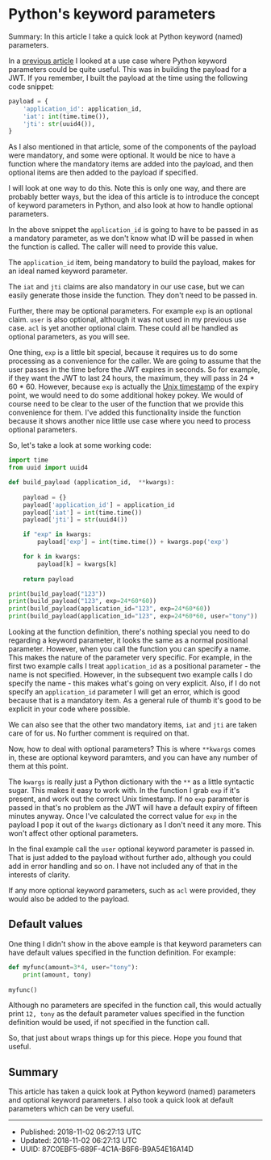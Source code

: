 # Python's keyword parameters

Summary: In this article I take a quick look at Python keyword (named)
parameters.

In a [previous article](./understandintg-jwts.html) I looked at a use
case where Python keyword parameters could be quite useful. This was
in building the payload for a JWT. If you remember, I built the
payload at the time using the following code snippet:

``` python
payload = {
    'application_id': application_id,
    'iat': int(time.time()),
    'jti': str(uuid4()),
}
```

As I also mentioned in that article, some of the components of the
payload were mandatory, and some were optional. It would be nice to
have a function where the mandatory items are added into the payload,
and then optional items are then added to the payload if specified.

I will look at one way to do this. Note this is only one way, and
there are probably better ways, but the idea of this article is to
introduce the concept of keyword parameters in Python, and also look
at how to handle optional parameters.

In the above snippet the `application_id` is going to have to be
passed in as a mandatory parameter, as we don't know what ID will be
passed in when the function is called. The caller will need to provide
this value.

The `application_id` item, being mandatory to build the payload, makes
for an ideal named keyword parameter. 

The `iat` and `jti` claims are also mandatory in our use case, but we
can easily generate those inside the function. They don't need to be
passed in.

Further, there may be optional parameters. For example `exp` is an
optional claim. `user` is also optional, although it was not used in
my previous use case. `acl` is yet another optional claim. These could
all be handled as optional parameters, as you will see.

One thing, `exp` is a little bit special, because it requires us to do
some processing as a convenience for the caller. We are going to
assume that the user passes in the time before the JWT expires in
seconds. So for example, if they want the JWT to last 24 hours, the
maximum, they will pass in 24 * 60 * 60. However, because `exp` is
actually the [Unix timestamp](./unix-time.html) of the expiry point,
we would need to do some additional hokey pokey. We would of course
need to be clear to the user of the function that we provide this
convenience for them. I've added this functionality inside the
function because it shows another nice little use case where you need
to process optional parameters.

So, let's take a look at some working code:

``` python
import time
from uuid import uuid4

def build_payload (application_id,  **kwargs):
    
    payload = {}
    payload['application_id'] = application_id
    payload['iat'] = int(time.time())
    payload['jti'] = str(uuid4())

    if "exp" in kwargs:
        payload['exp'] = int(time.time()) + kwargs.pop('exp')

    for k in kwargs:
        payload[k] = kwargs[k]
    
    return payload

print(build_payload("123"))
print(build_payload("123", exp=24*60*60))
print(build_payload(application_id="123", exp=24*60*60))
print(build_payload(application_id="123", exp=24*60*60, user="tony"))
```

Looking at the function definition, there's nothing special you need
to do regarding a keyword parameter, it looks the same as a normal
positional parameter. However, when you call the function you can
specify a name. This makes the nature of the parameter very
specific. For example, in the first two example calls I treat
`application_id` as a positional parameter - the name is not
specified. However, in the subsequent two example calls I do specify
the name - this makes what's going on very explicit. Also, if I do not
specify an `application_id` parameter I will get an error, which is
good because that is a mandatory item. As a general rule of thumb it's
good to be explicit in your code where possible.

We can also see that the other two mandatory items, `iat` and `jti`
are taken care of for us. No further comment is required on that.

Now, how to deal with optional parameters? This is where `**kwargs`
comes in, these are optional keyword paramters, and you can have any
number of them at this point. 

The `kwargs` is really just a Python dictionary with the `**` as a
little syntactic sugar. This makes it easy to work with. In the
function I grab `exp` if it's present, and work out the correct Unix
timestamp. If no `exp` parameter is passed in that's no problem as the
JWT will have a default expiry of fifteen minutes anyway. Once I've
calculated the correct value for `exp` in the payload I pop it out of
the `kwargs` dictionary as I don't need it any more. This won't affect
other optional parameters.

In the final example call the `user` optional keyword parameter is
passed in. That is just added to the payload without further ado,
although you could add in error handling and so on. I have not
included any of that in the interests of clarity.

If any more optional keyword parameters, such as `acl` were provided,
they would also be added to the payload.

## Default values

One thing I didn't show in the above eample is that keyword parameters
can have default values specified in the function definition. For
example:

``` python
def myfunc(amount=3*4, user="tony"):
    print(amount, tony)
    
myfunc()
```

Although no parameters are specifed in the function call, this would
actually print `12, tony` as the default parameter values specified in
the function definition would be used, if not specified in the
function call.

So, that just about wraps things up for this piece. Hope you found
that useful.

## Summary
 
This article has taken a quick look at Python keyword (named)
parameters and optional keyword parameters. I also took a quick look
at default parameters which can be very useful.

---

* Published: 2018-11-02 06:27:13 UTC
* Updated: 2018-11-02 06:27:13 UTC
* UUID: 87C0EBF5-689F-4C1A-B6F6-B9A54E16A14D

